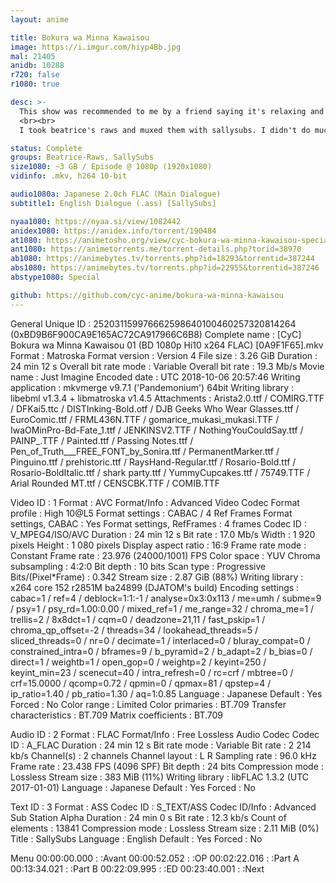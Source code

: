```yaml
---
layout: anime

title: Bokura wa Minna Kawaisou
image: https://i.imgur.com/hiyp4Bb.jpg
mal: 21405
anidb: 10288
r720: false
r1080: true

desc: >-
  This show was recommended to me by a friend saying it's relaxing and quite humorous. Which it is, though it does contain a few annoying tropes. Looking past that, it's actually pretty good.
  <br><br>
  I took beatrice's raws and muxed them with sallysubs. I didn't do much to the subs, just sync'd and added the english title to the op since only ep9 and ep12 (I think) had it for some reason.

status: Complete
groups: Beatrice-Raws, SallySubs
size1080: ~3 GB / Episode @ 1080p (1920x1080)
vidinfo: .mkv, h264 10-bit

audio1080a: Japanese 2.0ch FLAC (Main Dialogue)
subtitle1: English Dialogue (.ass) [SallySubs]

nyaa1080: https://nyaa.si/view/1082442
anidex1080: https://anidex.info/torrent/190484
at1080: https://animetosho.org/view/cyc-bokura-wa-minna-kawaisou-special-bd-1080p.n1082442
ant1080: https://animetorrents.me/torrent-details.php?torid=38970
ab1080: https://animebytes.tv/torrents.php?id=18293&torrentid=387244
abs1080: https://animebytes.tv/torrents.php?id=22955&torrentid=387246
abstype1080: Special

github: https://github.com/cyc-anime/bokura-wa-minna-kawaisou
---
```

General
Unique ID                                : 252031159976662598640100460257320814264 (0xBD9B6F900CA9E165AC72CA917966C6B8)
Complete name                            : [CyC] Bokura wa Minna Kawaisou 01 (BD 1080p Hi10 x264 FLAC) [0A9F1F65].mkv
Format                                   : Matroska
Format version                           : Version 4
File size                                : 3.26 GiB
Duration                                 : 24 min 12 s
Overall bit rate mode                    : Variable
Overall bit rate                         : 19.3 Mb/s
Movie name                               : Just Imagine
Encoded date                             : UTC 2018-10-06 20:57:46
Writing application                      : mkvmerge v9.7.1 ('Pandemonium') 64bit
Writing library                          : libebml v1.3.4 + libmatroska v1.4.5
Attachments                              : Arista2.0.ttf / COMIRG.TTF / DFKai5.ttc / DISTInking-Bold.otf / DJB Geeks Who Wear Glasses.ttf / EuroComic.ttf / FRML436N.TTF / gomarice_mukasi_mukasi.TTF / IwaOMinPro-Bd-Fate_1.ttf / JENKINSV2.TTF / NothingYouCouldSay.ttf / PAINP_.TTF / Painted.ttf / Passing Notes.ttf / Pen_of_Truth___FREE_FONT_by_Sonira.ttf / PermanentMarker.ttf / Pinguino.ttf / prehistoric.ttf / RaysHand-Regular.ttf / Rosario-Bold.ttf / Rosario-BoldItalic.ttf / shark party.ttf / YummyCupcakes.ttf / 75749.TTF / Arial Rounded MT.ttf / CENSCBK.TTF / COMIB.TTF

Video
ID                                       : 1
Format                                   : AVC
Format/Info                              : Advanced Video Codec
Format profile                           : High 10@L5
Format settings                          : CABAC / 4 Ref Frames
Format settings, CABAC                   : Yes
Format settings, RefFrames               : 4 frames
Codec ID                                 : V_MPEG4/ISO/AVC
Duration                                 : 24 min 12 s
Bit rate                                 : 17.0 Mb/s
Width                                    : 1 920 pixels
Height                                   : 1 080 pixels
Display aspect ratio                     : 16:9
Frame rate mode                          : Constant
Frame rate                               : 23.976 (24000/1001) FPS
Color space                              : YUV
Chroma subsampling                       : 4:2:0
Bit depth                                : 10 bits
Scan type                                : Progressive
Bits/(Pixel*Frame)                       : 0.342
Stream size                              : 2.87 GiB (88%)
Writing library                          : x264 core 152 r2851M ba24899 (DJATOM's build)
Encoding settings                        : cabac=1 / ref=4 / deblock=1:1:-1 / analyse=0x3:0x113 / me=umh / subme=9 / psy=1 / psy_rd=1.00:0.00 / mixed_ref=1 / me_range=32 / chroma_me=1 / trellis=2 / 8x8dct=1 / cqm=0 / deadzone=21,11 / fast_pskip=1 / chroma_qp_offset=-2 / threads=34 / lookahead_threads=5 / sliced_threads=0 / nr=0 / decimate=1 / interlaced=0 / bluray_compat=0 / constrained_intra=0 / bframes=9 / b_pyramid=2 / b_adapt=2 / b_bias=0 / direct=1 / weightb=1 / open_gop=0 / weightp=2 / keyint=250 / keyint_min=23 / scenecut=40 / intra_refresh=0 / rc=crf / mbtree=0 / crf=15.0000 / qcomp=0.72 / qpmin=0 / qpmax=81 / qpstep=4 / ip_ratio=1.40 / pb_ratio=1.30 / aq=1:0.85
Language                                 : Japanese
Default                                  : Yes
Forced                                   : No
Color range                              : Limited
Color primaries                          : BT.709
Transfer characteristics                 : BT.709
Matrix coefficients                      : BT.709

Audio
ID                                       : 2
Format                                   : FLAC
Format/Info                              : Free Lossless Audio Codec
Codec ID                                 : A_FLAC
Duration                                 : 24 min 12 s
Bit rate mode                            : Variable
Bit rate                                 : 2 214 kb/s
Channel(s)                               : 2 channels
Channel layout                           : L R
Sampling rate                            : 96.0 kHz
Frame rate                               : 23.438 FPS (4096 SPF)
Bit depth                                : 24 bits
Compression mode                         : Lossless
Stream size                              : 383 MiB (11%)
Writing library                          : libFLAC 1.3.2 (UTC 2017-01-01)
Language                                 : Japanese
Default                                  : Yes
Forced                                   : No

Text
ID                                       : 3
Format                                   : ASS
Codec ID                                 : S_TEXT/ASS
Codec ID/Info                            : Advanced Sub Station Alpha
Duration                                 : 24 min 0 s
Bit rate                                 : 12.3 kb/s
Count of elements                        : 13841
Compression mode                         : Lossless
Stream size                              : 2.11 MiB (0%)
Title                                    : SallySubs
Language                                 : English
Default                                  : Yes
Forced                                   : No

Menu
00:00:00.000                             : :Avant
00:00:52.052                             : :OP
00:02:22.016                             : :Part A
00:13:34.021                             : :Part B
00:22:09.995                             : :ED
00:23:40.001                             : :Next
